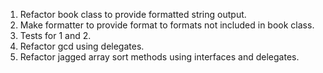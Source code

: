 1. Refactor book class to provide formatted string output.
2. Make formatter to provide format to formats not included in book class.
3. Tests for 1 and 2.
4. Refactor gcd using delegates.
5. Refactor jagged array sort methods using interfaces and delegates.
